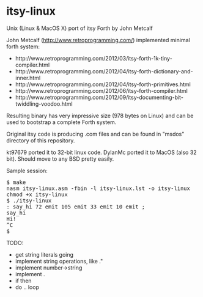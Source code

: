 itsy-linux
==========

Unix (Linux & MacOS X) port of itsy Forth by John Metcalf

John Metcalf (http://www.retroprogramming.com/) implemented minimal forth system:
<ul>
<li>http://www.retroprogramming.com/2012/03/itsy-forth-1k-tiny-compiler.html </li>
<li>http://www.retroprogramming.com/2012/04/itsy-forth-dictionary-and-inner.html </li>
<li>http://www.retroprogramming.com/2012/04/itsy-forth-primitives.html </li>
<li>http://www.retroprogramming.com/2012/06/itsy-forth-compiler.html </li>
<li>http://www.retroprogramming.com/2012/09/itsy-documenting-bit-twiddling-voodoo.html </li>
</ul>
Resulting binary has very impressive size (978 bytes on Linux) and can be used to bootstrap a complete Forth system.

Original itsy code is producing .com files and can be found in "msdos" directory of this repository.

kt97679 ported it to 32-bit linux code. 
DylanMc ported it to MacOS (also 32 bit). Should move to any BSD pretty easily.

Sample session:

<pre>
$ make
nasm itsy-linux.asm -fbin -l itsy-linux.lst -o itsy-linux
chmod +x itsy-linux
$ ./itsy-linux 
: say_hi 72 emit 105 emit 33 emit 10 emit ;
say_hi
Hi!
^C
$ 
</pre>

TODO:
<ul>
<li> get string literals going </li>
<li> implement string operations, like ." </li>
<li> implement number->string </li>
<li> implement . </li>
<li> if then </li>
<li> do .. loop </li>
</ul>
